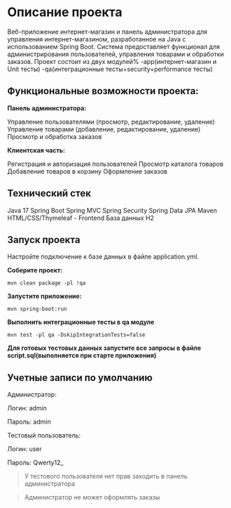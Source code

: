 # Описание проекта
Веб-приложение интернет-магазин и панель администратора для управления интернет-магазином, разработанное на Java с использованием Spring Boot. Система предоставляет функционал для администрирования пользователей, управления товарами и обработки заказов.
Проект состоит из двух модулей%
  -app(интернет-магазин и Unit тесты)
  -qa(интеграционные тесты+security+performance тесты)


## Функциональные возможности проекта:

**Панель администратора:**

Управление пользователями (просмотр, редактирование, удаление)
Управление товарами (добавление, редактирование, удаление)
Просмотр и обработка заказов

**Клиентская часть:**

Регистрация и авторизация пользователей
Просмотр каталога товаров
Добавление товаров в корзину
Оформление заказов

## Технический стек

Java 17
Spring Boot
Spring MVC
Spring Security
Spring Data JPA
Maven
HTML/CSS/Thymeleaf - Frontend
База данных H2

## Запуск проекта

Настройте подключение к базе данных в файле application.yml.

**Соберите проект:**
```
mvn clean package -pl !qa
```
**Запустите приложение:**

```
mvn spring-boot:run 
```

**Выполнить интеграционные тесты в qa модуле**
```
mvn test -pl qa -DskipIntegrationTests=false
```

**Для готовых тестовых данных запустите все запросы в файле script.sql(выполняется при старте приложения)**

## Учетные записи по умолчанию
Администратор:

Логин: admin

Пароль: admin

Тестовый пользователь:

Логин: user

Пароль: Qwerty12_

>У тестового пользователя нет прав заходить в панель администратора

>Администратор не может оформлять заказы
